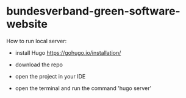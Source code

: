 # bundesverband-green-software-website

How to run local server:

- install Hugo https://gohugo.io/installation/

- download the repo

- open the project in your IDE

- open the terminal and run the command 'hugo server'